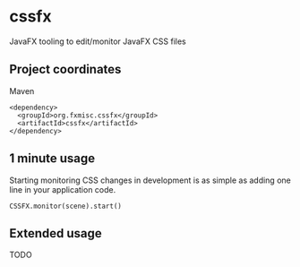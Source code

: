 cssfx
=====

JavaFX tooling to edit/monitor JavaFX CSS files

## Project coordinates

Maven

    <dependency>
      <groupId>org.fxmisc.cssfx</groupId>
      <artifactId>cssfx</artifactId>
    </dependency>

## 1 minute usage

Starting monitoring CSS changes in development is as simple as adding one line in your application code.


    CSSFX.monitor(scene).start()

## Extended usage

TODO
